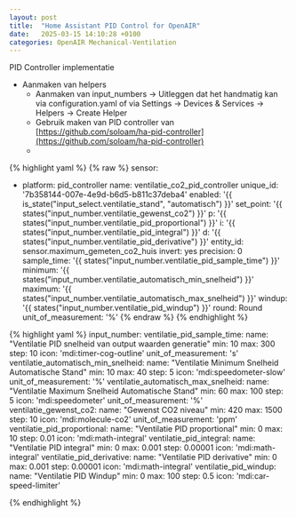 ```yaml
---
layout: post
title:  "Home Assistant PID Control for OpenAIR"
date:   2025-03-15 14:10:28 +0100
categories: OpenAIR Mechanical-Ventilation
---
```


PID Controller implementatie
- Aanmaken van helpers
    - Aanmaken van input_numbers -> Uitleggen dat het handmatig kan via configuration.yaml of via Settings -> Devices & Services -> Helpers -> Create Helper
    - Gebruik maken van PID controller van [https://github.com/soloam/ha-pid-controller](https://github.com/soloam/ha-pid-controller)
    - 

{% highlight yaml %}
{% raw %}
sensor:
  - platform: pid_controller
    name: ventilatie_co2_pid_controller
    unique_id: '7b358144-007e-4e9d-b6d5-b811c37deba4'
    enabled: '{{ is_state("input_select.ventilatie_stand", "automatisch") }}'
    set_point: '{{ states("input_number.ventilatie_gewenst_co2") }}'
    p: '{{ states("input_number.ventilatie_pid_proportional") }}'
    i: '{{ states("input_number.ventilatie_pid_integral") }}'
    d: '{{ states("input_number.ventilatie_pid_derivative") }}'
    entity_id: sensor.maximum_gemeten_co2_huis
    invert: yes
    precision: 0
    sample_time: '{{ states("input_number.ventilatie_pid_sample_time") }}'
    minimum: '{{ states("input_number.ventilatie_automatisch_min_snelheid") }}'
    maximum: '{{ states("input_number.ventilatie_automatisch_max_snelheid") }}'
    windup: '{{ states("input_number.ventilatie_pid_windup") }}'
    round: Round
    unit_of_measurement: '%'
{% endraw %}
{% endhighlight %}

{% highlight yaml %}
input_number:
  ventilatie_pid_sample_time:
    name: "Ventilatie PID snelheid van output waarden generatie"
    min: 10
    max: 300
    step: 10
    icon: 'mdi:timer-cog-outline'
    unit_of_measurement: 's'
  ventilatie_automatisch_min_snelheid:
    name: "Ventilatie Minimum Snelheid Automatische Stand"
    min: 10
    max: 40
    step: 5
    icon: 'mdi:speedometer-slow'
    unit_of_measurement: '%'
  ventilatie_automatisch_max_snelheid:
    name: "Ventilatie Maximum Snelheid Automatische Stand"
    min: 60
    max: 100
    step: 5
    icon: 'mdi:speedometer'
    unit_of_measurement: '%'
  ventilatie_gewenst_co2:
    name: "Gewenst CO2 niveau"
    min: 420
    max: 1500
    step: 10
    icon: 'mdi:molecule-co2'
    unit_of_measurement: 'ppm'
  ventilatie_pid_proportional:
    name: "Ventilatie PID proportional"
    min: 0
    max: 10
    step: 0.01
    icon: 'mdi:math-integral'
  ventilatie_pid_integral:
    name: "Ventilatie PID integral"
    min: 0
    max: 0.001
    step: 0.00001
    icon: 'mdi:math-integral'
  ventilatie_pid_derivative:
    name: "Ventilatie PID derivative"
    min: 0
    max: 0.001
    step: 0.00001
    icon: 'mdi:math-integral'
  ventilatie_pid_windup:
    name: "Ventilatie PID Windup"
    min: 0
    max: 100
    step: 0.5
    icon: 'mdi:car-speed-limiter'


{% endhighlight %}